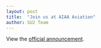 ```yaml
---
layout: post
title:  "Join us at AIAA Aviation"
author: SU2 Team
---
```


View the [official announcement](../../../../../emails/SU2_Aviation_2015.html).
